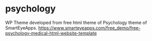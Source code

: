 # psychology
WP Theme developed from free html theme of Psychology theme of SmartEyeApps. https://www.smarteyeapps.com/free_demo/free-psychology-medical-html-website-template

